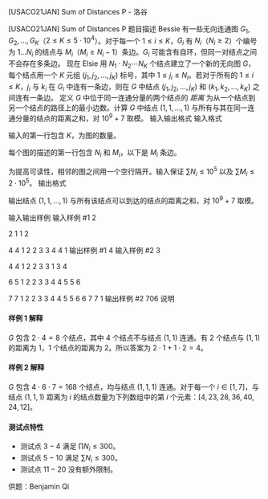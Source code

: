



[USACO21JAN] Sum of Distances P - 洛谷














[USACO21JAN] Sum of Distances P
题目描述
Bessie 有一些无向连通图 $G_1,G_2,…,G_K$（$2≤K≤5⋅10^4$）。对于每一个 $1≤i≤K$，$G_i$ 有 $N_i$（$N_i≥2$）个编号为 $1…N_i$ 的结点与 $M_i$（$M_i≥N_i−1$）条边。$G_i$ 可能含有自环，但同一对结点之间不会存在多条边。 现在 Elsie 用 $N_1⋅N_2⋯N_K$ 个结点建立了一个新的无向图 $G$，每个结点用一个 $K$ 元组 $(j_1,j_2,…,j_K)$ 标号，其中 $1≤j_i≤N_i$。若对于所有的 $1≤i≤K$，$j_i$ 与 $k_i$ 在 $G_i$ 中连有一条边，则在 $G$ 中结点 $(j_1,j_2,…,j_K)$ 和 $(k_1,k_2,…,k_K)$ 之间连有一条边。 定义 $G$ 中位于同一连通分量的两个结点的 *距离* 为从一个结点到另一个结点的路径上的最小边数。计算 $G$ 中结点 $(1,1,…,1)$ 与所有与其在同一连通分量的结点的距离之和，对 $10^9+7$ 取模。
输入输出格式
输入格式

输入的第一行包含 $K$，为图的数量。

每个图的描述的第一行包含 $N_i$ 和 $M_i$，以下是 $M_i$ 条边。

为提高可读性，相邻的图之间用一个空行隔开。输入保证 $∑N_i≤10^5$ 以及 $∑M_i≤2⋅10^5$。
输出格式

输出结点 $(1,1,…,1)$ 与所有该结点可以到达的结点的距离之和，对 $10^9+7$ 取模。


输入输出样例
输入样例 #1
2

2 1
1 2

4 4
1 2
2 3
3 4
4 1
输出样例 #1
4
输入样例 #2
3

4 4
1 2
2 3
3 1
3 4

6 5
1 2
2 3
3 4
4 5
5 6

7 7
1 2
2 3
3 4
4 5
5 6
6 7
7 1
输出样例 #2
706
说明
#### 样例 1 解释

$G$ 包含 $2⋅4=8$ 个结点，其中 $4$ 个结点不与结点 $(1,1)$ 连通。有 $2$ 个结点与 $(1,1)$ 的距离为 $1$，$1$ 个结点的距离为 $2$。所以答案为 $2⋅1+1⋅2=4$。 

#### 样例 2 解释

$G$ 包含 $4⋅6⋅7=168$ 个结点，均与结点 $(1,1,1)$ 连通。对于每一个 $i∈[1,7]$，与结点 $(1,1,1)$ 距离为 $i$ 的结点数量为下列数组中的第 $i$ 个元素：$[4,23,28,36,40,24,12]$。

#### 测试点特性

 - 测试点 $3-4$ 满足 $∏N_i≤300$。
 - 测试点 $5-10$ 满足 $∑N_i≤300$。
 - 测试点 $11-20$ 没有额外限制。

供题：Benjamin Qi 






